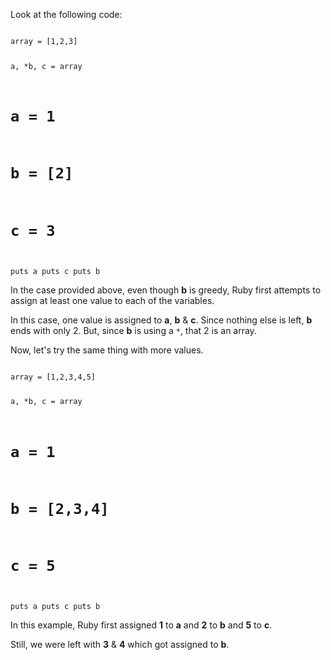 Look at the following code:

<codeblock language="ruby" type="lesson">
<code>
array = [1,2,3]

a, *b, c = array
# a = 1
# b = [2]
# c = 3
puts a
puts c
puts b
</code>
</codeblock>

In the case provided above, even though **b**
is greedy, Ruby first attempts to
assign at least one value to
each of the variables.

In this case, one value is
assigned to **a**, **b** & **c**.
Since nothing else is left,
**b** ends with only 2.
But, since **b** is using
a `*`, that 2 is an array.

Now, let's try the same
thing with more values.

<codeblock language="ruby" type="lesson">
<code>
array = [1,2,3,4,5]

a, *b, c = array
# a = 1
# b = [2,3,4]
# c = 5
puts a
puts c
puts b
</code>
</codeblock>

In this example,
Ruby first assigned **1**
to **a** and **2**
to **b**
and
**5** to **c**.

Still, we were
left with **3** & **4**
which got assigned to **b**.